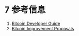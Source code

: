 # 7 参考信息

1. [Bitcoin Developer Guide](https://bitcoin.org/en/developer-guide#block-chain)
2. [Bitcoin Improvement Proposals](https://github.com/bitcoin/bips/blob/master/bip-0032.mediawiki)